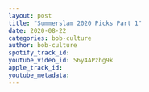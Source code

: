 ```yaml
---
layout: post
title: "Summerslam 2020 Picks Part 1"
date: 2020-08-22
categories: bob-culture
author: bob-culture
spotify_track_id: 
youtube_video_id: S6y4APzhg9k
apple_track_id: 
youtube_metadata: 
---
```

